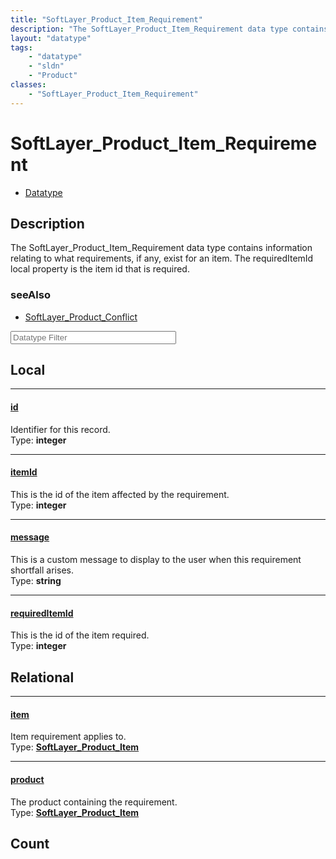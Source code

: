 ```yaml
---
title: "SoftLayer_Product_Item_Requirement"
description: "The SoftLayer_Product_Item_Requirement data type contains information relating to what requirements, if any, exist for a... "
layout: "datatype"
tags:
    - "datatype"
    - "sldn"
    - "Product"
classes:
    - "SoftLayer_Product_Item_Requirement"
---
```


# SoftLayer_Product_Item_Requirement
<div id='service-datatype'>
    <ul id='sldn-reference-tabs'>
        <li id='datatype'> <a href='/reference/datatypes/SoftLayer_Product_Item_Requirement' >Datatype</a></li>
    </ul>
</div>

## Description 


The SoftLayer_Product_Item_Requirement data type contains information relating to what requirements, if any, exist for an item. The requiredItemId local property is the item id that is required. 



### seeAlso

* [SoftLayer_Product_Conflict](/reference/datatypes/SoftLayer_Product_Conflict )




<!-- Filer BEGIN -->
<div class="view-filters">
        <div class="clearfix">
            <div class="search-input-box">
                <input placeholder="Datatype Filter" onkeyup="titleSearch(inputId='prop-input', divId='properties', elementClass='prop-row')" 
                    type="text" id="prop-input" value="" size="30" maxlength="128" class="form-text">
            </div>
        </div>
</div>
<!-- Filer END -->

<div id="properties" class="content">
<div id="localProperties" class="prop-content" >

## Local
<div class="prop-row">

-----
[id]: #id
#### [id]
Identifier for this record.  
<span class="type-label">Type: </span>**integer**  



</div>
<div class="prop-row">

-----
[itemId]: #itemid
#### [itemId]
This is the id of the item affected by the requirement.  
<span class="type-label">Type: </span>**integer**  



</div>
<div class="prop-row">

-----
[message]: #message
#### [message]
This is a custom message to display to the user when this requirement shortfall arises.  
<span class="type-label">Type: </span>**string**  



</div>
<div class="prop-row">

-----
[requiredItemId]: #requireditemid
#### [requiredItemId]
This is the id of the item required.  
<span class="type-label">Type: </span>**integer**  



</div>
</div>
<!-- LOCAL PROPERTY END -->

<div id="relationalProperties"  class="prop-content" >

## Relational
<div class="prop-row">

-----
[item]: #item
#### [item]
Item requirement applies to.  
<span class="type-label">Type: </span>**<a href='/reference/datatypes/SoftLayer_Product_Item'>SoftLayer_Product_Item </a>**  



</div>
<div class="prop-row">

-----
[product]: #product
#### [product]
The product containing the requirement.  
<span class="type-label">Type: </span>**<a href='/reference/datatypes/SoftLayer_Product_Item'>SoftLayer_Product_Item </a>**  



</div>

## Count
</div>



